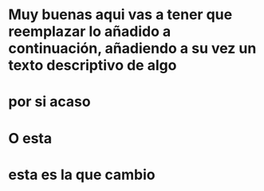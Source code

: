 # Muy buenas aqui vas a tener que reemplazar lo añadido a continuación, añadiendo a su vez un texto descriptivo de algo

# por si acaso

# O esta

# esta es la que cambio